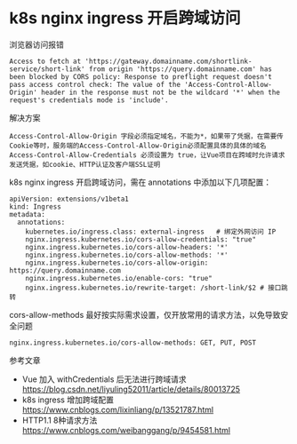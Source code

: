# k8s nginx ingress 开启跨域访问
浏览器访问报错
```
Access to fetch at 'https://gateway.domainname.com/shortlink-service/short-link' from origin 'https://query.domainname.com' has been blocked by CORS policy: Response to preflight request doesn't pass access control check: The value of the 'Access-Control-Allow-Origin' header in the response must not be the wildcard '*' when the request's credentials mode is 'include'.
```
解决方案
```
Access-Control-Allow-Origin 字段必须指定域名，不能为*，如果带了凭据，在需要传Cookie等时，服务端的Access-Control-Allow-Origin必须配置具体的具体的域名
Access-Control-Allow-Credentials 必须设置为 true，让Vue项目在跨域时允许请求发送凭据，如cookie、HTTP认证及客户端SSL证明
```
k8s nginx ingress 开启跨域访问，需在 annotations 中添加以下几项配置：
```
apiVersion: extensions/v1beta1
kind: Ingress
metadata:
  annotations:
    kubernetes.io/ingress.class: external-ingress   # 绑定外网访问 IP
    nginx.ingress.kubernetes.io/cors-allow-credentials: "true"   
    nginx.ingress.kubernetes.io/cors-allow-headers: '*'
    nginx.ingress.kubernetes.io/cors-allow-methods: '*'
    nginx.ingress.kubernetes.io/cors-allow-origin: https://query.domainname.com  
    nginx.ingress.kubernetes.io/enable-cors: "true"
    nginx.ingress.kubernetes.io/rewrite-target: /short-link/$2 # 接口跳转
```
cors-allow-methods 最好按实际需求设置，仅开放常用的请求方法，以免导致安全问题
```
nginx.ingress.kubernetes.io/cors-allow-methods: GET, PUT, POST
```
参考文章
* Vue 加入 withCredentials 后无法进行跨域请求 https://blog.csdn.net/liyuling52011/article/details/80013725
* k8s ingress 增加跨域配置 https://www.cnblogs.com/lixinliang/p/13521787.html
* HTTP1.1 8种请求方法 https://www.cnblogs.com/weibanggang/p/9454581.html
